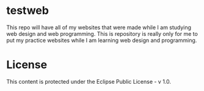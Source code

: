 # testweb
This repo will have all of my websites that were made while I am studying web design and web programming. This is repository is really only for me to put my practice websites while I am learning web design and programming. 
# License
This content is protected under the Eclipse Public License - v 1.0.  

